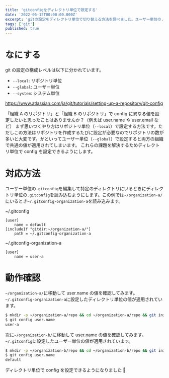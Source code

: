 ```yaml
---
title: 'gitconfigをディレクトリ単位で設定する'
date: '2022-06-12T00:00:00.000Z'
excerpt: 'gitの設定をディレクトリ単位で切り替える方法を調べました。ユーザー単位の.gitconfigを編集し、特定のディレクトリで異なる設定を適用する手順を解説しました。'
tags: ['git']
published: true
---
```


# なにする

git の設定の構成レベルは以下に分かれています。

- `--local`: リポジトリ単位
- `--global`: ユーザー単位
- `--system`: システム単位

https://www.atlassian.com/ja/git/tutorials/setting-up-a-repository/git-config

「組織 A のリポジトリ」と「組織 B のリポジトリ」で config に異なる値を設定したいと思ったことはありませんか？（例えば user.name や user.email など）
まず思いつくやり方はリポジトリ単位（`--local`）で設定する方法です。ただしこの方法はリポジトリを作成するたびに設定が必要なのでリポジトリの数が多いと大変です。かといってユーザー単位（`--global`）で設定すると両方の組織で共通の値が適用されてしまいます。
これらの課題を解決するためディレクトリ単位で config を設定できるようにします。

# 対応方法

ユーザー単位の`.gitconfig`を編集して特定のディレクトリにいるときにディレクトリ単位の`.gitconfig`を読み込むようにします。この例では`~/organization-a/`にいるとき`~/.gitconfig-organization-a`を読み込みます。

~/.gitconfig

```
[user]
    name = default
[includeIf "gitdir:~/organization-a/"]
  	path = ~/.gitconfig-organization-a
```

~/.gitconfig-organization-a

```
[user]
    name = user-a
```

# 動作確認

`~/organization-a/`に移動して user.name の値を確認してみます。`~/.gitconfig-organization-a`に設定したディレクトリ単位の値が適用されています。

```sh
$ mkdir -p ~/organization-a/repo && cd ~/organization-a/repo && git init
$ git config user.name
user-a
```

次に`~/organization-b/`に移動して user.name の値を確認してみます。`~/.gitconfig`に設定したユーザー単位の値が適用されています。

```sh
$ mkdir -p ~/organization-b/repo && cd ~/organization-b/repo && git init
$ git config user.name
default
```

ディレクトリ単位で config を設定できるようになりました 🎉
